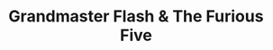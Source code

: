 ---
title: "Grandmaster Flash & The Furious Five"
summary: "Influential American hip hop group consisting of and , formed in the South Bronx of New York City in 1978. Composed of one DJ and five rappers , the group's use of turntablism, break-beat deejaying, choreographed stage routines and lyricism was a significant force in the early development of hip-hop music. The group rose to fame in the early 1980s with their first successful single \"Freedom\" and later on with their magnum opus \"The Message\", which is often cited as among the most influential hip hop songs. However, in 1983, relations between Grandmaster Flash and Melle Mel became strained and the group disbanded. A reunion was organized in 1987, and it released a new album. Afterward, the sextet disbanded permanently. Overall, the group was active for five years and released two studio albums. In 2007, it became the first hip hop group ever to be inducted into the Rock & Roll Hall of Fame."
image: "grandmaster-flash-the-furious-five.jpg"
apple_music_artist_url: "None"
wikipedia_url: "none"
---